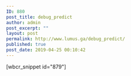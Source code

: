 ```yaml
---
ID: 880
post_title: debug_predict
author: admin
post_excerpt: ""
layout: post
permalink: http://www.lumus.ga/debug_predict/
published: true
post_date: 2019-04-25 00:10:42
---
```

[wbcr_snippet id="879"]